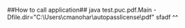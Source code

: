 ##How to call application##
java test.puc.pdf.Main -Dfile.dir="C:\Users\cmanohar\autopasslicense\pdf"
sfadf
^^
